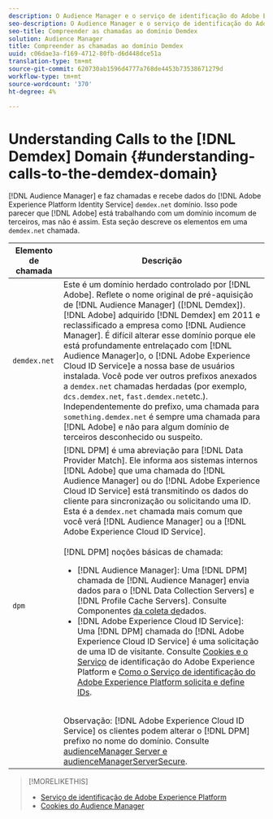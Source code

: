 ```yaml
---
description: O Audience Manager e o serviço de identificação do Adobe Experience Platform fazem chamadas e recebem dados do domínio demdex.net. Isso pode parecer que a Adobe está trabalhando com um domínio de terceiros incomum, mas não é o caso. Esta seção descreve os elementos em uma chamada demdex.net.
seo-description: O Audience Manager e o serviço de identificação do Adobe Experience Platform fazem chamadas e recebem dados do domínio demdex.net. Isso pode parecer que a Adobe está trabalhando com um domínio de terceiros incomum, mas não é o caso. Esta seção descreve os elementos em uma chamada demdex.net.
seo-title: Compreender as chamadas ao domínio Demdex
solution: Audience Manager
title: Compreender as chamadas ao domínio Demdex
uuid: c06dae3a-f169-4712-80fb-d6d448dce51a
translation-type: tm+mt
source-git-commit: 620730ab1596d4777a768de4453b73538671279d
workflow-type: tm+mt
source-wordcount: '370'
ht-degree: 4%

---
```



# Understanding Calls to the [!DNL Demdex] Domain {#understanding-calls-to-the-demdex-domain}

[!DNL Audience Manager] e faz chamadas e recebe dados do [!DNL Adobe Experience Platform Identity Service] `demdex.net` domínio. Isso pode parecer que [!DNL Adobe] está trabalhando com um domínio incomum de terceiros, mas não é assim. Esta seção descreve os elementos em uma `demdex.net` chamada.

| Elemento de chamada | Descrição |
|---|---|
| `demdex.net` | Este é um domínio herdado controlado por [!DNL Adobe]. Reflete o nome original de pré-aquisição de [!DNL Audience Manager] ([!DNL Demdex]). [!DNL Adobe] adquirido [!DNL Demdex] em 2011 e reclassificado a empresa como [!DNL Audience Manager]. É difícil alterar esse domínio porque ele está profundamente entrelaçado com [!DNL Audience Manager]o, o [!DNL Adobe Experience Cloud ID Service]e a nossa base de usuários instalada. Você pode ver outros prefixos anexados a `demdex.net` chamadas herdadas (por exemplo, `dcs.demdex.net`, `fast.demdex.net`etc.). Independentemente do prefixo, uma chamada para `something.demdex.net` é sempre uma chamada para [!DNL Adobe] e não para algum domínio de terceiros desconhecido ou suspeito. |
| `dpm` | [!DNL DPM] é uma abreviação para [!DNL Data Provider Match]. Ele informa aos sistemas internos [!DNL Adobe] que uma chamada do [!DNL Audience Manager] ou do [!DNL Adobe Experience Cloud ID Service] está transmitindo os dados do cliente para sincronização ou solicitando uma ID. Esta é a `demdex.net` chamada mais comum que você verá [!DNL Audience Manager] ou a [!DNL Adobe Experience Cloud ID Service]. <br><br>[!DNL DPM] noções básicas de chamada: <ul><li>[!DNL Audience Manager]: Uma [!DNL DPM] chamada de [!DNL Audience Manager] envia dados para o [!DNL Data Collection Servers] e [!DNL Profile Cache Servers]. Consulte Componentes [da coleta de](../reference/system-components/components-data-collection.md)dados.</li><li>[!DNL Adobe Experience Cloud ID Service]: Uma [!DNL DPM] chamada do [!DNL Adobe Experience Cloud ID Service] é uma solicitação de uma ID de visitante. Consulte [Cookies e o Serviço](https://docs.adobe.com/content/help/en/id-service/using/intro/cookies.html) de identificação do Adobe Experience Platform e [Como o Serviço de identificação do Adobe Experience Platform solicita e define IDs](https://docs.adobe.com/content/help/en/id-service/using/intro/id-request.html).</li></ul><br>Observação: [!DNL Adobe Experience Cloud ID Service] os clientes podem alterar o [!DNL DPM] prefixo no nome do domínio. Consulte [audienceManager Server e audienceManagerServerSecure](https://docs.adobe.com/content/help/en/id-service/using/id-service-api/configurations/subdomain-config.html). |

>[!MORELIKETHIS]
>
>* [Serviço de identificação de Adobe Experience Platform](https://docs.adobe.com/content/help/en/id-service/using/home.html)
>* [Cookies do Audience Manager](https://docs.adobe.com/content/help/en/core-services/interface/ec-cookies/cookies-am.html)

